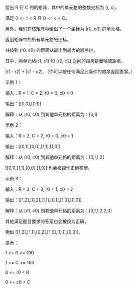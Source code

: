 给出 R 行 C 列的矩阵，其中的单元格的整数坐标为 (r, c)，

满足 0 <= r < R 且 0 <= c < C。

另外，我们在该矩阵中给出了一个坐标为 (r0, c0) 的单元格。

返回矩阵中的所有单元格的坐标，

并按到 (r0, c0) 的距离从最小到最大的顺序排，

其中，两单元格(r1, c1) 和 (r2, c2) 之间的距离是曼哈顿距离，

|r1 - r2| + |c1 - c2|。（你可以按任何满足此条件的顺序返回答案。）

 

示例 1：

输入：R = 1, C = 2, r0 = 0, c0 = 0

输出：[[0,0],[0,1]]

解释：从 (r0, c0) 到其他单元格的距离为：[0,1]

示例 2：

输入：R = 2, C = 2, r0 = 0, c0 = 1

输出：[[0,1],[0,0],[1,1],[1,0]]

解释：从 (r0, c0) 到其他单元格的距离为：[0,1,1,2]

[[0,1],[1,1],[0,0],[1,0]] 也会被视作正确答案。

示例 3：

输入：R = 2, C = 3, r0 = 1, c0 = 2

输出：[[1,2],[0,2],[1,1],[0,1],[1,0],[0,0]]

解释：从 (r0, c0) 到其他单元格的距离为：[0,1,1,2,2,3]

其他满足题目要求的答案也会被视为正确，

例如 [[1,2],[1,1],[0,2],[1,0],[0,1],[0,0]]。
 

提示：

1 <= R <= 100

1 <= C <= 100

0 <= r0 < R

0 <= c0 < C